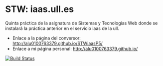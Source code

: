 # STW: iaas.ull.es
Quinta práctica de la asignatura de Sistemas y Tecnologías Web donde se instalará la práctica anterior en el servicio iaas de la ull.

- Enlace a la página del conversor: http://alu0100763379.github.io/STWiaasP5/
- Enlace a mi página personal: http://alu0100763379.github.io/

[![Build Status](https://travis-ci.org/alu0100763379/practica4.svg)](https://travis-ci.org/alu0100763379/practica4)
